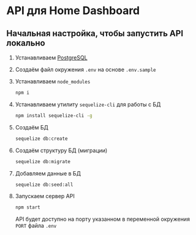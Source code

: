 # API для Home Dashboard

## Начальная настройка, чтобы запустить API локально

1. Устанавливаем [PostgreSQL](https://www.postgresql.org/download/)

2. Создаём файл окружения `.env` на основе `.env.sample`

3. Устанавливаем `node_modules`

   ```bash
   npm i
   ```

4. Устанавливаем утилиту `sequelize-cli` для работы с БД

   ```bash
   npm install sequelize-cli -g
   ```

5. Создаём БД
   ```bash
   sequelize db:create
   ```
6. Создаём структуру БД (миграции)
   ```bash
   sequelize db:migrate
   ```
7. Добавляем данные в БД

   ```bash
   sequelize db:seed:all
   ```

8. Запускаем сервер API

   ```bash
   npm start
   ```

   API будет доступно на порту указанном в переменной окружения `PORT` файла `.env`
